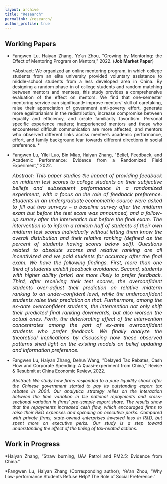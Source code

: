 ```yaml
---
layout: archive
title: "Research"
permalink: /research/
author_profile: true
---
```

<style>
body {
text-align: justify}
</style>

<!--
{% if author.googlescholar %}
  You can also find my articles on <u><a href="{{author.googlescholar}}">my Google Scholar profile</a>.</u>
{% endif %}

{% include base_path %}

{% for post in site.research reversed %}
  {% include archive-single.html %}
{% endfor %}
-->

<!--## Publications

* [Credit Rating Prediction Through Supply Chains: A Machine Learning Approach](https://doi.org/10.1111/poms.13634) (with Jing Wu and Sean X. Zhou)\
 
   
***Production and Operations Management***, forthcoming-->

## Working Papers
* Fangwen Lu, Haiyan Zhang, Ye'an Zhou, "Growing by Mentoring: the Effect of Mentoring Program on Mentors," 2022. (**Job Market Paper**) 
 
  *Abstract: We organized an online mentoring program, in which college students from an elite university provided voluntary assistance to middle-school students from a less developed area in China. By designing a random phase-in of college students and random matching between mentors and mentees, this study provides a comprehensive evaluation of the effect on mentors. We find that one-semester mentoring service can significantly improve mentors’ skill of caretaking, raise their appreciation of government anti-poverty effort, generate more egalitarianism in the redistribution, increase compromise between equality and efficiency, and create familiarity favoritism. Personal specific experience matters; inexperienced mentors and those who encountered difficult communication are more affected, and mentors who observed different links across mentee’s academic performance, effort, and family background lean towards different directions in social preference. *
 

* Fangwen Lu, Yilei Luo, Bin Miao, Haiyan Zhang, "Belief, Feedback, and Academic Performance: Evidence from a Randomized Field Experiment," 2022.
  
  *<font size="3">Abstract:  This paper studies the impact of providing feedback on midterm test scores to college students on their subjective beliefs and subsequent performance in a randomized experiment, with a focus on the role of feedback preference. Students in an undergraduate econometric course were asked to fill out two surveys – a baseline survey after the midterm exam but before the test score was announced, and a follow-up survey after the intervention but before the final exam. The intervention is to inform a random half of students of their own midterm test scores individually without letting them know the overall distribution and their relative ranking (defined as the percent of students having scores below self). Questions related to absolute scores and relative ranking are all incentivized and we paid students for accuracy after the final exam. We have the following findings. First, more than one third of students exhibit feedback avoidance. Second, students with higher ability (prior) are more likely to prefer feedback. Third, after receiving their test scores, the overconfident students over-adjust their prediction on relative midterm ranking to an under-confident level, while the underconfident students raise their prediction on that. Furthermore, among the ex-ante overconfident students, the intervention not only shift their predicted final ranking downwards, but also worsen the actual ones. Forth, the deteriorating effect of the intervention concentrates among the part of ex-ante overconfident students who prefer feedback. We finally analyze the theoretical implications by discussing how these observed patterns shed light on the existing models on belief updating and information preference.</font>*
  

* Fangwen Lu, Haiyan Zhang, Dehua Wang, "Delayed Tax Rebates, Cash Flow and Corporate Spending: A Quasi-experiment from China," Revise & Resubmit at China Economic Review, 2022.
  
  *Abstract:  We study how firms responded to a pure liquidity shock after the Chinese government started to pay its outstanding export tax rebates in 2004. Our analytical strategy relies on the interaction between the time variation in the national repayments and cross-sectional variation in firms’ pre-sample export share. The results show that the repayments increased cash flow, which encouraged firms to raise their R&D expenses and spending on executive perks. Compared with private firms, state-owned enterprises invested less in R&D, but spent more on executive perks. Our study is a step toward understanding the effect of the timing of tax-related actions.*

## Work in Progress
*Haiyan Zhang, “Straw burning, UAV Patrol and PM2.5: Evidence from China.”

*Fangwen Lu, Haiyan Zhang (Corresponding author), Ye'an Zhou, “Why Low-performance Students Refuse Help? The Role of Social Preference.” 




